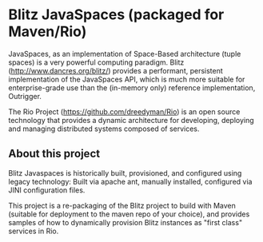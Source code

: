 Blitz JavaSpaces (packaged for Maven/Rio)
=========================================

JavaSpaces, as an implementation of Space-Based architecture (tuple spaces) is a very powerful computing paradigm. Blitz (http://www.dancres.org/blitz/) provides a performant, persistent implementation of the JavaSpaces API, which is much more suitable for enterprise-grade use than the (in-memory only) reference implementation, Outrigger.

The Rio Project (https://github.com/dreedyman/Rio) is an open source technology that provides a dynamic architecture for developing, deploying and managing distributed systems composed of services.

About this project
------------------

Blitz Javaspaces is historically built, provisioned, and configured using legacy technology: Built via apache ant, manually installed, configured via JINI configuration files. 

This project is a re-packaging of the Blitz project to build with Maven (suitable for deployment to the maven repo of your choice), and provides samples of how to dynamically provision Blitz instances as "first class" services in Rio.
